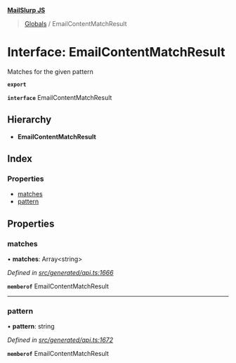 **[MailSlurp JS](../README.md)**

> [Globals](../README.md) / EmailContentMatchResult

# Interface: EmailContentMatchResult

Matches for the given pattern

**`export`** 

**`interface`** EmailContentMatchResult

## Hierarchy

* **EmailContentMatchResult**

## Index

### Properties

* [matches](emailcontentmatchresult.md#matches)
* [pattern](emailcontentmatchresult.md#pattern)

## Properties

### matches

•  **matches**: Array\<string>

*Defined in [src/generated/api.ts:1666](https://github.com/mailslurp/mailslurp-client/blob/751f7bb/src/generated/api.ts#L1666)*

**`memberof`** EmailContentMatchResult

___

### pattern

•  **pattern**: string

*Defined in [src/generated/api.ts:1672](https://github.com/mailslurp/mailslurp-client/blob/751f7bb/src/generated/api.ts#L1672)*

**`memberof`** EmailContentMatchResult
